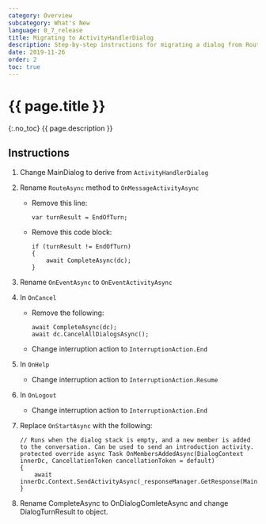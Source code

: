 ```yaml
---
category: Overview
subcategory: What's New
language: 0_7_release
title: Migrating to ActivityHandlerDialog
description: Step-by-step instructions for migrating a dialog from RouterDialog to ActivityHandlerDialog
date: 2019-11-26
order: 2
toc: true
---
```


# {{ page.title }}
{:.no_toc}
{{ page.description }}

## Instructions

1. Change MainDialog to derive from `ActivityHandlerDialog`
1. Rename `RouteAsync` method to `OnMessageActivityAsync` 
    - Remove this line:
        ```
        var turnResult = EndOfTurn;
        ```
    - Remove this code block:
        ```
        if (turnResult != EndOfTurn)
        {
            await CompleteAsync(dc);
        }
        ```
1. Rename `OnEventAsync` to `OnEventActivityAsync`
1. In `OnCancel`
    - Remove the following:
        ```
        await CompleteAsync(dc);
        await dc.CancelAllDialogsAsync();
        ```
    - Change interruption action to `InterruptionAction.End`
1. In `OnHelp`
    - Change interruption action to `InterruptionAction.Resume`
1. In `OnLogout`
    - Change interruption action to `InterruptionAction.End`
1. Replace `OnStartAsync` with the following:

    ```
    // Runs when the dialog stack is empty, and a new member is added to the conversation. Can be used to send an introduction activity.
    protected override async Task OnMembersAddedAsync(DialogContext innerDc, CancellationToken cancellationToken = default)
    {
        await innerDc.Context.SendActivityAsync(_responseManager.GetResponse(MainResponses.WelcomeMessage));
    }
    ```
1. Rename CompleteAsync to OnDialogComleteAsync and change DialogTurnResult to object.